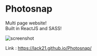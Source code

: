 # Photosnap

Multi page website!  
Built in ReactJS and SASS!  

![screenshot](https://user-images.githubusercontent.com/100687592/229196584-c01d3492-5ffd-40c5-a201-746ab1c092bc.jpg)

Link : https://lack21.github.io/Photosnap/
